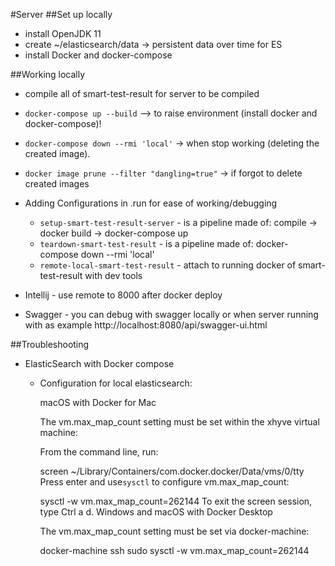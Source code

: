 #Server 
##Set up locally
* install OpenJDK 11
* create ~/elasticsearch/data -> persistent data over time for ES
* install Docker and docker-compose

##Working locally
* compile all of smart-test-result for server to be compiled
* ```docker-compose up --build``` --> to raise environment (install docker and docker-compose)! 
* ```docker-compose down --rmi 'local'``` -> when stop working (deleting the created image).
* ```docker image prune --filter "dangling=true"``` -> if forgot to delete created images 

* Adding Configurations in .run for ease of working/debugging
    * ```setup-smart-test-result-server``` - is a pipeline made of: compile -> docker build -> docker-compose up
    * ```teardown-smart-test-result``` - is a pipeline made of: docker-compose down --rmi 'local'
    * ```remote-local-smart-test-result``` - attach to running docker of smart-test-result with dev tools

* Intellij - use remote to 8000 after docker deploy

* Swagger - you can debug with swagger locally or when server running with as example http://localhost:8080/api/swagger-ui.html



##Troubleshooting 
* ElasticSearch with Docker compose
    * Configuration for local elasticsearch:
    
      macOS with Docker for Mac
      
      The vm.max_map_count setting must be set within the xhyve virtual machine:
      
      From the command line, run:
      
      screen ~/Library/Containers/com.docker.docker/Data/vms/0/tty
      Press enter and use`sysctl` to configure vm.max_map_count:
      
      sysctl -w vm.max_map_count=262144
      To exit the screen session, type Ctrl a d.
      Windows and macOS with Docker Desktop
      
      The vm.max_map_count setting must be set via docker-machine:
      
      docker-machine ssh
      sudo sysctl -w vm.max_map_count=262144




